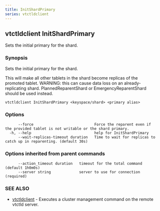 ```yaml
---
title: InitShardPrimary
series: vtctldclient
---
```

## vtctldclient InitShardPrimary

Sets the initial primary for the shard.

### Synopsis

Sets the initial primary for the shard.

This will make all other tablets in the shard become replicas of the promoted tablet.
WARNING: this can cause data loss on an already-replicating shard. PlannedReparentShard or
EmergencyReparentShard should be used instead.


```
vtctldclient InitShardPrimary <keyspace/shard> <primary alias>
```

### Options

```
      --force                            Force the reparent even if the provided tablet is not writable or the shard primary.
  -h, --help                             help for InitShardPrimary
      --wait-replicas-timeout duration   Time to wait for replicas to catch up in reparenting. (default 30s)
```

### Options inherited from parent commands

```
      --action_timeout duration   timeout for the total command (default 1h0m0s)
      --server string             server to use for connection (required)
```

### SEE ALSO

* [vtctldclient](../)	 - Executes a cluster management command on the remote vtctld server.

